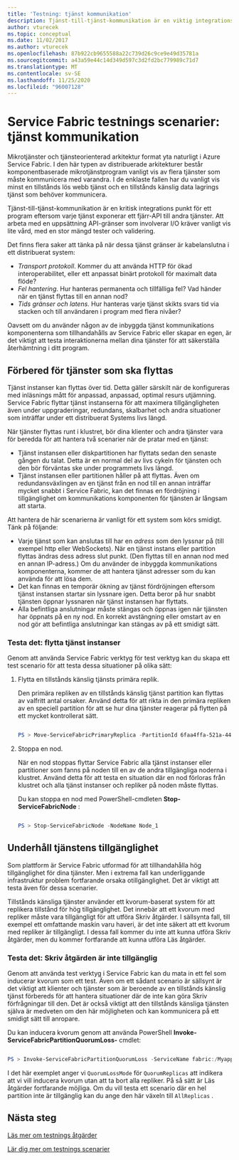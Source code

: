 ```yaml
---
title: 'Testning: tjänst kommunikation'
description: Tjänst-till-tjänst-kommunikation är en viktig integrations plats för ett Service Fabric program. Den här artikeln beskriver design överväganden och testnings tekniker.
author: vturecek
ms.topic: conceptual
ms.date: 11/02/2017
ms.author: vturecek
ms.openlocfilehash: 87b922cb9655588a22c739d26c9ce9e49d35781a
ms.sourcegitcommit: a43a59e44c14d349d597c3d2fd2bc779989c71d7
ms.translationtype: MT
ms.contentlocale: sv-SE
ms.lasthandoff: 11/25/2020
ms.locfileid: "96007128"
---
```

# <a name="service-fabric-testability-scenarios-service-communication"></a>Service Fabric testnings scenarier: tjänst kommunikation
Mikrotjänster och tjänsteorienterad arkitektur format yta naturligt i Azure Service Fabric. I den här typen av distribuerade arkitekturer består komponentbaserade mikrotjänstprogram vanligt vis av flera tjänster som måste kommunicera med varandra. I de enklaste fallen har du vanligt vis minst en tillstånds lös webb tjänst och en tillstånds känslig data lagrings tjänst som behöver kommunicera.

Tjänst-till-tjänst-kommunikation är en kritisk integrations punkt för ett program eftersom varje tjänst exponerar ett fjärr-API till andra tjänster. Att arbeta med en uppsättning API-gränser som involverar I/O kräver vanligt vis lite vård, med en stor mängd tester och validering.

Det finns flera saker att tänka på när dessa tjänst gränser är kabelanslutna i ett distribuerat system:

* *Transport protokoll*. Kommer du att använda HTTP för ökad interoperabilitet, eller ett anpassat binärt protokoll för maximalt data flöde?
* *Fel hantering*. Hur hanteras permanenta och tillfälliga fel? Vad händer när en tjänst flyttas till en annan nod?
* *Tids gränser och latens*. Hur hanteras varje tjänst skikts svars tid via stacken och till användaren i program med flera nivåer?

Oavsett om du använder någon av de inbyggda tjänst kommunikations komponenterna som tillhandahålls av Service Fabric eller skapar en egen, är det viktigt att testa interaktionerna mellan dina tjänster för att säkerställa återhämtning i ditt program.

## <a name="prepare-for-services-to-move"></a>Förbered för tjänster som ska flyttas
Tjänst instanser kan flyttas över tid. Detta gäller särskilt när de konfigureras med inläsnings mått för anpassad, anpassad, optimal resurs utjämning. Service Fabric flyttar tjänst instanserna för att maximera tillgängligheten även under uppgraderingar, redundans, skalbarhet och andra situationer som inträffar under ett distribuerat Systems livs längd.

När tjänster flyttas runt i klustret, bör dina klienter och andra tjänster vara för beredda för att hantera två scenarier när de pratar med en tjänst:

* Tjänst instansen eller diskpartitionen har flyttats sedan den senaste gången du talat. Detta är en normal del av livs cykeln för tjänsten och den bör förväntas ske under programmets livs längd.
* Tjänst instansen eller partitionen håller på att flyttas. Även om redundansväxlingen av en tjänst från en nod till en annan inträffar mycket snabbt i Service Fabric, kan det finnas en fördröjning i tillgänglighet om kommunikations komponenten för tjänsten är långsam att starta.

Att hantera de här scenarierna är vanligt för ett system som körs smidigt. Tänk på följande:

* Varje tjänst som kan anslutas till har en *adress* som den lyssnar på (till exempel http eller WebSockets). När en tjänst instans eller partition flyttas ändras dess adress slut punkt. (Den flyttas till en annan nod med en annan IP-adress.) Om du använder de inbyggda kommunikations komponenterna, kommer de att hantera tjänst adresser som du kan använda för att lösa dem.
* Det kan finnas en temporär ökning av tjänst fördröjningen eftersom tjänst instansen startar sin lyssnare igen. Detta beror på hur snabbt tjänsten öppnar lyssnaren när tjänst instansen har flyttats.
* Alla befintliga anslutningar måste stängas och öppnas igen när tjänsten har öppnats på en ny nod. En korrekt avstängning eller omstart av en nod gör att befintliga anslutningar kan stängas av på ett smidigt sätt.

### <a name="test-it-move-service-instances"></a>Testa det: flytta tjänst instanser
Genom att använda Service Fabric verktyg för test verktyg kan du skapa ett test scenario för att testa dessa situationer på olika sätt:

1. Flytta en tillstånds känslig tjänsts primära replik.
   
    Den primära repliken av en tillstånds känslig tjänst partition kan flyttas av valfritt antal orsaker. Använd detta för att rikta in den primära repliken av en speciell partition för att se hur dina tjänster reagerar på flytten på ett mycket kontrollerat sätt.
   
    ```powershell
   
    PS > Move-ServiceFabricPrimaryReplica -PartitionId 6faa4ffa-521a-44e9-8351-dfca0f7e0466 -ServiceName fabric:/MyApplication/MyService
   
    ```
2. Stoppa en nod.
   
    När en nod stoppas flyttar Service Fabric alla tjänst instanser eller partitioner som fanns på noden till en av de andra tillgängliga noderna i klustret. Använd detta för att testa en situation där en nod förloras från klustret och alla tjänst instanser och repliker på noden måste flyttas.
   
    Du kan stoppa en nod med PowerShell-cmdleten **Stop-ServiceFabricNode** :
   
    ```powershell
   
    PS > Stop-ServiceFabricNode -NodeName Node_1
   
    ```

## <a name="maintain-service-availability"></a>Underhåll tjänstens tillgänglighet
Som plattform är Service Fabric utformad för att tillhandahålla hög tillgänglighet för dina tjänster. Men i extrema fall kan underliggande infrastruktur problem fortfarande orsaka otillgänglighet. Det är viktigt att testa även för dessa scenarier.

Tillstånds känsliga tjänster använder ett kvorum-baserat system för att replikera tillstånd för hög tillgänglighet. Det innebär att ett kvorum med repliker måste vara tillgängligt för att utföra Skriv åtgärder. I sällsynta fall, till exempel ett omfattande maskin varu haveri, är det inte säkert att ett kvorum med repliker är tillgängligt. I dessa fall kommer du inte att kunna utföra Skriv åtgärder, men du kommer fortfarande att kunna utföra Läs åtgärder.

### <a name="test-it-write-operation-unavailability"></a>Testa det: Skriv åtgärden är inte tillgänglig
Genom att använda test verktyg i Service Fabric kan du mata in ett fel som inducerar kvorum som ett test. Även om ett sådant scenario är sällsynt är det viktigt att klienter och tjänster som är beroende av en tillstånds känslig tjänst förbereds för att hantera situationer där de inte kan göra Skriv förfrågningar till den. Det är också viktigt att den tillstånds känsliga tjänsten själva är medveten om den här möjligheten och kan kommunicera på ett smidigt sätt till anropare.

Du kan inducera kvorum genom att använda PowerShell **Invoke-ServiceFabricPartitionQuorumLoss-** cmdlet:

```powershell

PS > Invoke-ServiceFabricPartitionQuorumLoss -ServiceName fabric:/Myapplication/MyService -QuorumLossMode QuorumReplicas -QuorumLossDurationInSeconds 20

```

I det här exemplet anger vi `QuorumLossMode` för `QuorumReplicas` att indikera att vi vill inducera kvorum utan att ta bort alla repliker. På så sätt är Läs åtgärder fortfarande möjliga. Om du vill testa ett scenario där en hel partition inte är tillgänglig kan du ange den här växeln till `AllReplicas` .

## <a name="next-steps"></a>Nästa steg
[Läs mer om testnings åtgärder](service-fabric-testability-actions.md)

[Lär dig mer om testnings scenarier](service-fabric-testability-scenarios.md)

